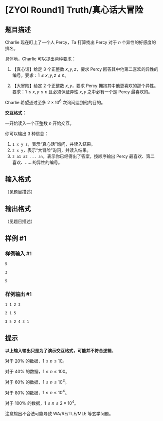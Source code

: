 # [ZYOI Round1] Truth/真心话大冒险

## 题目描述

Charlie 现在盯上了一个人 Percy，Ta 打算找出 Percy 对于 $n$ 个异性的好感度的排名。  

具体地，Charlie 可以提出两种要求：  

1. 【真心话】给定 $3$ 个正整数 $x,y,z$，要求 Percy 回答其中他第二喜欢的异性的编号。要求：$1 \leq x,y,z \leq n$。

2. 【大冒险】给定 $2$ 个正整数 $x,y$，要求 Percy 拥抱其中他更喜欢的那个异性。要求：$1 \leq x,y \leq n$ 且必须保证异性 $x,y$ 之中必有一个是 Percy 最喜欢的。  

Charlie 希望通过至多 $2 \times 10^6$ 次询问达到他的目的。

**交互格式：**  

一开始读入一个正整数 $n$ 开始交互。

你可以输出 $3$ 种信息：  

1. `1 x y z`，表示“真心话”询问，并读入结果。
2. `2 x y`，表示“大冒险”询问，并读入结果。
3. `3 a1 a2 ... an`，表示你已经得出了答案，按顺序输出 Percy 最喜欢、第二喜欢、……的异性的编号。


## 输入格式

（见题目描述）

## 输出格式

（见题目描述）

## 样例 #1

### 样例输入 #1
```
5

3

5
```

### 样例输出 #1

```
1 1 2 3

2 1 5

3 5 2 4 3 1
```

## 提示

**以上输入输出只是为了演示交互格式，可能并不符合逻辑**。

对于 $20\%$ 的数据，$1 \leq n \leq 10$。

对于 $40\%$ 的数据，$1 \leq n \leq 100$。 

对于 $60\%$ 的数据，$1 \leq n \leq 10^3$。 

对于 $80\%$ 的数据，$1 \leq n \leq 10^4$。

对于 $100\%$ 的数据，$1 \leq n \leq 2 \times 10^4$。  

注意输出不合法可能导致 WA/RE/TLE/MLE 等玄学问题。
